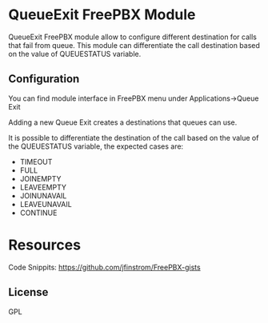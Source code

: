 # QueueExit FreePBX Module
QueueExit FreePBX module allow to configure different destination for calls that fail from queue.
This module can differentiate the call destination based on the value of QUEUESTATUS variable.

## Configuration

You can find module interface in FreePBX menu under Applications->Queue Exit

Adding a new Queue Exit creates a destinations that queues can use.

It is possible to differentiate the destination of the call based on the value of the QUEUESTATUS variable, the expected cases are:

- TIMEOUT
- FULL
- JOINEMPTY
- LEAVEEMPTY
- JOINUNAVAIL
- LEAVEUNAVAIL
- CONTINUE

# Resources

Code Snippits: <https://github.com/jfinstrom/FreePBX-gists>

## License

GPL
